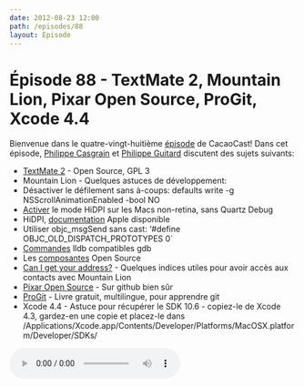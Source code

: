 ```yaml
---
date: 2012-08-23 12:00
path: /episodes/88
layout: Episode
---
```

# Épisode 88 - TextMate 2, Mountain Lion, Pixar Open Source, ProGit, Xcode 4.4
<p>Bienvenue dans le quatre-vingt-huitième <a href="https://archive.org/download/cacaocast/cacaocast_88.mp3" title="CocoaCast Cacao Episode 88">épisode</a> de CacaoCast! Dans cet épisode, <a href="http://www.twitter.com/philippec" title="Philippe Casgrain sur Twitter">Philippe Casgrain</a> et <a href="http://www.twitter.com/philippeguitard" title="Philippe Guitard sur Twitter">Philippe Guitard</a> discutent des sujets suivants:</p>
<ul>
  <li><a href="https://github.com/textmate/textmate" title="TextMate 2">TextMate 2</a> - Open Source, GPL 3</li>
  <li>Mountain Lion - Quelques astuces de développement:</li>
  <li>Désactiver le défilement sans à-coups: defaults write -g NSScrollAnimationEnabled -bool NO</li>
  <li><a href="https://gist.github.com/3191869">Activer</a> le mode HiDPI sur les Macs non-retina, sans Quartz Debug</li>
  <li>HiDPI, <a href="http://developer.apple.com/library/mac/#documentation/GraphicsAnimation/Conceptual/HighResolutionOSX/Introduction/Introduction.html#//apple_ref/doc/uid/TP40012302" title="documentation">documentation</a> Apple disponible</li>
  <li>Utiliser objc_msgSend sans cast: ‘#define OBJC_OLD_DISPATCH_PROTOTYPES 0`</li>
  <li><a href="http://sealiesoftware.com/.lldb-gdb" title="Commandes">Commandes</a> lldb compatibles gdb</li>
  <li>Les <a href="http://opensource.apple.com/release/mac-os-x-108/" title="composantes">composantes</a> Open Source</li>
  <li><a href="http://www.red-sweater.com/blog/2672/can-i-get-your-address" title="Can I get your address?">Can I get your address?</a> - Quelques indices utiles pour avoir accès aux contacts avec Mountain Lion</li>
  <li><a href="https://github.com/PixarAnimationStudios/OpenSubdiv" title="Pixar Open Source">Pixar Open Source</a> - Sur github bien sûr</li>
  <li><a href="http://git-scm.com/book" title="ProGit">ProGit</a> - Livre gratuit, multilingue, pour apprendre git</li>
  <li>Xcode 4.4 - Astuce pour récupérer le SDK 10.6 - copiez-le de Xcode 4.3, gardez-en une copie et placez-le dans /Applications/Xcode.app/Contents/Developer/Platforms/MacOSX.platform/Developer/SDKs/</li>
</ul>
<p><audio controls><source src="https://archive.org/download/cacaocast/cacaocast_88.mp3" type="audio/mpeg"><source src="https://archive.org/download/cacaocast/cacaocast_88.mp3" type="audio/mp4">Votre navigateur ne supporte pas l'élément audio / Your browser does not support the audio element.</audio></p>
